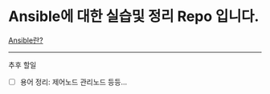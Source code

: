 # Ansible에 대한 실습및 정리 Repo 입니다.

[Ansible란?](https://github.com/C0deWave/ansible_study/blob/master/Docs/Ansible란.md)

----

추후 할일

- [ ] 용어 정리: 제어노드 관리노드 등등...  